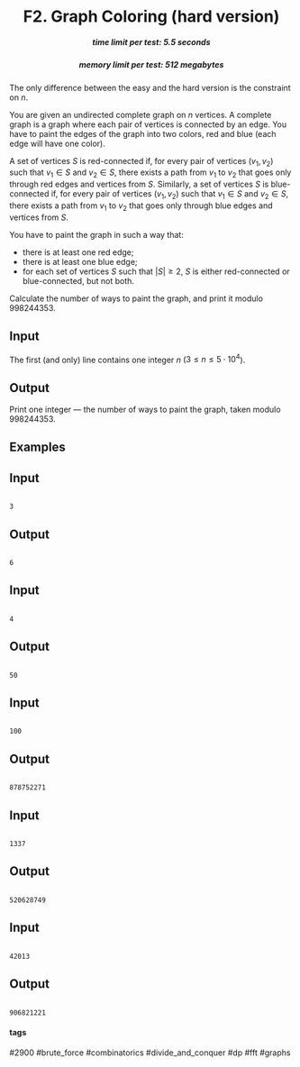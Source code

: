 <h1 style='text-align: center;'> F2. Graph Coloring (hard version)</h1>

<h5 style='text-align: center;'>time limit per test: 5.5 seconds</h5>
<h5 style='text-align: center;'>memory limit per test: 512 megabytes</h5>

The only difference between the easy and the hard version is the constraint on $n$.

You are given an undirected complete graph on $n$ vertices. A complete graph is a graph where each pair of vertices is connected by an edge. You have to paint the edges of the graph into two colors, red and blue (each edge will have one color).

A set of vertices $S$ is red-connected if, for every pair of vertices $(v_1, v_2)$ such that $v_1 \in S$ and $v_2 \in S$, there exists a path from $v_1$ to $v_2$ that goes only through red edges and vertices from $S$. Similarly, a set of vertices $S$ is blue-connected if, for every pair of vertices $(v_1, v_2)$ such that $v_1 \in S$ and $v_2 \in S$, there exists a path from $v_1$ to $v_2$ that goes only through blue edges and vertices from $S$.

You have to paint the graph in such a way that:

* there is at least one red edge;
* there is at least one blue edge;
* for each set of vertices $S$ such that $|S| \ge 2$, $S$ is either red-connected or blue-connected, but not both.

Calculate the number of ways to paint the graph, and print it modulo $998244353$.

## Input

The first (and only) line contains one integer $n$ ($3 \le n \le 5 \cdot 10^4$).

## Output

Print one integer — the number of ways to paint the graph, taken modulo $998244353$.

## Examples

## Input


```

3

```
## Output


```

6

```
## Input


```

4

```
## Output


```

50

```
## Input


```

100

```
## Output


```

878752271

```
## Input


```

1337

```
## Output


```

520628749

```
## Input


```

42013

```
## Output


```

906821221

```


#### tags 

#2900 #brute_force #combinatorics #divide_and_conquer #dp #fft #graphs 